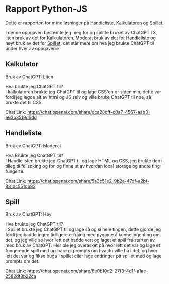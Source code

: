 # Rapport Python-JS 
Dette er rapporten for mine løsninger på <a href=#Handleliste>Handleliste</a>, <a href=#Kalkulator>Kalkulatoren</a> og <a href=#Spill>Spillet</a>.

I denne oppgaven bestemte jeg meg for og splitte bruket av ChatGPT i 3, liten bruk av det for <a href=#Kalkulator>Kalkulatoren</a>, Moderat bruk av det for <a href=#Handleliste>Handleliste</a> og høyt bruk av det for <a href=#Spill>Spillet</a>. det står mere om hva jeg brukte ChatGPT til under hver av oppgavene

## Kalkulator
Bruk av ChatGPT: Liten

Hva brukte jeg ChatGPT til? <br>
I kalkulatoren brukte jeg ChatGPT til og lage CSS'en or siden min, dette var fordi jeg lagde alt av html og JS selv og ville bruke ChatGPT til noe, så brukte det til CSS.

Chat Link: https://chat.openai.com/share/dca28cff-c0a7-4567-aab3-e63b3519d6dd


## Handleliste
Bruk av ChatGPT: Moderat

Hva Brukte jeg ChatGPT til? <br>
I Handlelisten brukte jeg ChatGPT til og lage HTML og CSS, jeg brukte den i tilleg til feilsøking og for og finne ut av hvordan local storage og andre ting fungerte.

Chat Link: https://chat.openai.com/share/5a3c51e2-9b2a-47df-a2bf-881dc551db82


## Spill
Bruk av ChatGPT: Høy

Hva brukte jeg ChatGPT til? <br>
i Spillet brukte jeg ChatGPT til og lage så og si hele tingen, dette gjorde jeg fordi jeg hadde ingen tidligere erfraing med pygame å kunne ingenting om det, og jeg ville se hvor lett det hadde vert og laget et spill fra starten av med bruk av ChatGPT. Her ble jeg overasket på hvor lett det var og lage et fungerende spill med og bare gi prompts om hva du ville ha i det, og hvor lett det var og fikse bugs i spillet eller lage endringer på spillet med og lage prompts om det.

Chat Link: https://chat.openai.com/share/8e0b10d2-27f3-4d1f-a1ae-2582df8b22ca
